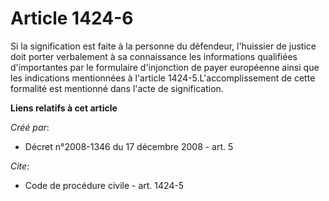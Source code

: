# Article 1424-6

Si la signification est faite à la personne du défendeur, l'huissier de justice doit porter verbalement à sa connaissance les
informations qualifiées d'importantes par le formulaire d'injonction de payer européenne ainsi que les indications
mentionnées à l'article 1424-5.L'accomplissement de cette formalité est mentionné dans l'acte de signification.

**Liens relatifs à cet article**

_Créé par_:

  - Décret n°2008-1346 du 17 décembre 2008 - art. 5

_Cite_:

  - Code de procédure civile - art. 1424-5
